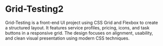 # Grid-Testing2
Grid-Testing is a front-end UI project using CSS Grid and Flexbox to create a structured layout. It features service profiles, pricing, icons, and task buttons in a responsive grid. The design focuses on alignment, usability, and clean visual presentation using modern CSS techniques.
